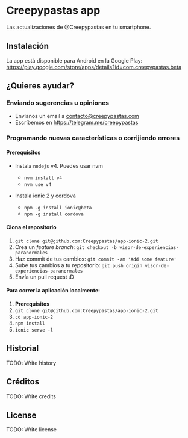 # Creepypastas app

Las actualizaciones de @Creepypastas en tu smartphone.

## Instalación

La app está disponible para Android en la Google Play: <https://play.google.com/store/apps/details?id=com.creepypastas.beta>

## ¿Quieres ayudar?

### Enviando sugerencias u opiniones

- Envíanos un email a contacto@creepypastas.com
- Escríbemos en <https://telegram.me/creepypastas>

### Programando nuevas características o corrijiendo errores

#### Prerequisitos

- Instala `nodejs` v4. Puedes usar nvm

  - `nvm install v4`
  - `nvm use v4`

- Instala ionic 2 y cordova

  - `npm -g install ionic@beta`
  - `npm -g install cordova`

#### Clona el repositorio

1. `git clone git@github.com:Creepypastas/app-ionic-2.git`
2. Crea un _feature branch_: `git checkout -b visor-de-experiencias-paranormales`
3. Haz commit de tus cambios: `git commit -am 'Add some feature'`
4. Sube tus cambios a tu repositorio: `git push origin visor-de-experiencias-paranormales`
5. Envía un pull request :D

#### Para correr la aplicación localmente:

1. **Prerequisitos**
2. `git clone git@github.com:Creepypastas/app-ionic-2.git`
3. `cd app-ionic-2`
4. `npm install`
5. `ionic serve -l`

## Historial

TODO: Write history

## Créditos

TODO: Write credits

## License

TODO: Write license
